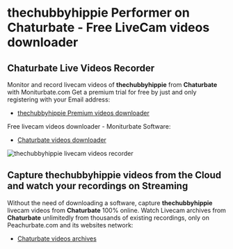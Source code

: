 # thechubbyhippie Performer on Chaturbate - Free LiveCam videos downloader

## Chaturbate Live Videos Recorder

Monitor and record livecam videos of **thechubbyhippie** from **Chaturbate** with Moniturbate.com
Get a premium trial for free by just and only registering with your Email address:
* [thechubbyhippie Premium videos downloader](https://moniturbate.com/request-demo-licence-key.html)

Free livecam videos downloader - Moniturbate Software:
* [Chaturbate videos downloader](https://moniturbate.com/moniturbate-download-software.html)

![thechubbyhippie livecam videos recorder](https://peachurnet.com/templates/moniturbate-software.png)


## Capture thechubbyhippie videos from the Cloud and watch your recordings on Streaming

Without the need of downloading a software, capture **thechubbyhippie** livecam videos from **Chaturbate** 100% online.
Watch Livecam archives from **Chaturbate** unlimitedly from thousands of existing recordings, only on Peachurbate.com and its websites network:
* [Chaturbate videos archives](https://peachurnet.com/)